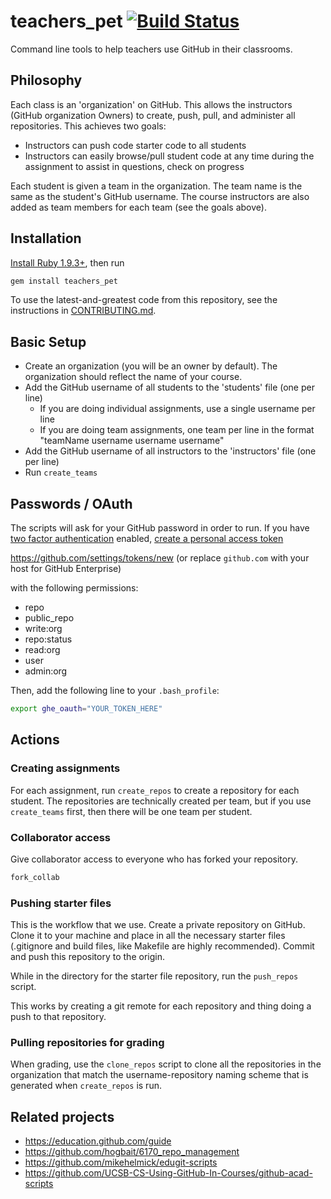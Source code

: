 # teachers_pet [![Build Status](https://travis-ci.org/education/teachers-pet.svg?branch=master)](https://travis-ci.org/education/teachers-pet)

Command line tools to help teachers use GitHub in their classrooms.

## Philosophy

Each class is an 'organization' on GitHub. This allows the instructors (GitHub organization Owners) to create, push, pull, and administer all repositories. This achieves two goals:

* Instructors can push code starter code to all students
* Instructors can easily browse/pull student code at any time during the assignment to assist in questions, check on progress

Each student is given a team in the organization. The team name is the same as the student's GitHub username. The course instructors are also added as team members for each team (see the goals above).

## Installation

[Install Ruby 1.9.3+](https://www.ruby-lang.org/en/installation/), then run

```bash
gem install teachers_pet
```

To use the latest-and-greatest code from this repository, see the instructions in [CONTRIBUTING.md](CONTRIBUTING.md).

## Basic Setup

* Create an organization (you will be an owner by default). The organization should reflect the name of your course.
* Add the GitHub username of all students to the 'students' file (one per line)
    * If you are doing individual assignments, use a single username per line
    * If you are doing team assignments, one team per line in the format "teamName username username username"
* Add the GitHub username of all instructors to the 'instructors' file (one per line)
* Run `create_teams`

## Passwords / OAuth

The scripts will ask for your GitHub password in order to run. If you have [two factor authentication](https://help.github.com/articles/about-two-factor-authentication) enabled, [create a personal access token](https://help.github.com/articles/creating-an-access-token-for-command-line-use)

https://github.com/settings/tokens/new (or replace `github.com` with your host for GitHub Enterprise)

with the following permissions:

* repo
* public_repo
* write:org
* repo:status
* read:org
* user
* admin:org

Then, add the following line to your `.bash_profile`:

```bash
export ghe_oauth="YOUR_TOKEN_HERE"
```

## Actions

### Creating assignments

For each assignment, run `create_repos` to create a repository for each student. The repositories are technically created per team, but if you use `create_teams` first, then there will be one team per student.

### Collaborator access

Give collaborator access to everyone who has forked your repository.

```bash
fork_collab
```

### Pushing starter files

This is the workflow that we use. Create a private repository on GitHub. Clone it to your machine and place in all the necessary starter files (.gitignore and build files, like Makefile are highly recommended). Commit and push this repository to the origin.

While in the directory for the starter file repository, run the `push_repos` script.

This works by creating a git remote for each repository and thing doing a push to that repository.

### Pulling repositories for grading

When grading, use the `clone_repos` script to clone all the repositories in the organization that match the username-repository naming scheme that is generated when `create_repos` is run.

## Related projects

* https://education.github.com/guide
* https://github.com/hogbait/6170_repo_management
* https://github.com/mikehelmick/edugit-scripts
* https://github.com/UCSB-CS-Using-GitHub-In-Courses/github-acad-scripts
